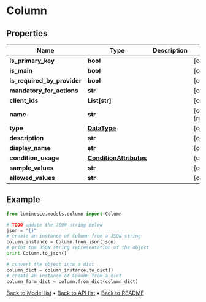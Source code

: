 # Column


## Properties
Name | Type | Description | Notes
------------ | ------------- | ------------- | -------------
**is_primary_key** | **bool** |  | [optional] 
**is_main** | **bool** |  | [optional] 
**is_required_by_provider** | **bool** |  | [optional] 
**mandatory_for_actions** | **str** |  | [optional] 
**client_ids** | **List[str]** |  | [optional] 
**name** | **str** |  | [optional] [readonly] 
**type** | [**DataType**](DataType.md) |  | [optional] 
**description** | **str** |  | [optional] 
**display_name** | **str** |  | [optional] 
**condition_usage** | [**ConditionAttributes**](ConditionAttributes.md) |  | [optional] 
**sample_values** | **str** |  | [optional] 
**allowed_values** | **str** |  | [optional] 

## Example

```python
from luminesce.models.column import Column

# TODO update the JSON string below
json = "{}"
# create an instance of Column from a JSON string
column_instance = Column.from_json(json)
# print the JSON string representation of the object
print Column.to_json()

# convert the object into a dict
column_dict = column_instance.to_dict()
# create an instance of Column from a dict
column_form_dict = column.from_dict(column_dict)
```
[Back to Model list](../README.md#documentation-for-models) &#8226; [Back to API list](../README.md#documentation-for-api-endpoints) &#8226; [Back to README](../README.md)


